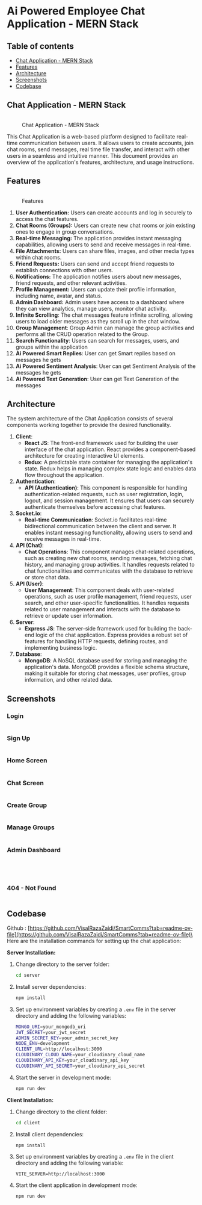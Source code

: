 # Ai Powered Employee Chat Application - MERN Stack

## Table of contents

* [Chat Application - MERN Stack](./)
* [Features](features.md)
* [Architecture](architecture.md)
* [Screenshots](screenshots.md)
* [Codebase](codebase.md)

## Chat Application - MERN Stack

<figure><img src=".gitbook/assets/image.png" alt=""><figcaption><p>Chat Application - MERN Stack</p></figcaption></figure>

This Chat Application is a web-based platform designed to facilitate real-time communication between users. It allows users to create accounts, join chat rooms, send messages, real time file transfer, and interact with other users in a seamless and intuitive manner. This document provides an overview of the application's features, architecture, and usage instructions.



## Features

<figure><img src=".gitbook/assets/image (1).png" alt=""><figcaption><p>Features</p></figcaption></figure>

1. **User Authentication:** Users can create accounts and log in securely to access the chat features.
2. **Chat Rooms (Groups):** Users can create new chat rooms or join existing ones to engage in group conversations.
3. **Real-time Messaging:** The application provides instant messaging capabilities, allowing users to send and receive messages in real-time.
4. **File Attachments:** Users can share files, images, and other media types within chat rooms.
5. **Friend Requests:** Users can send and accept friend requests to establish connections with other users.
6. **Notifications:** The application notifies users about new messages, friend requests, and other relevant activities.
7. **Profile Management:** Users can update their profile information, including name, avatar, and status.
8. **Admin Dashboard:** Admin users have access to a dashboard where they can view analytics, manage users, monitor chat activity.
9. **Infinite Scrolling**: The chat messages feature infinite scrolling, allowing users to load older messages as they scroll up in the chat window.
10. **Group Management**: Group Admin can manage the group activities and performs all the CRUD operation related to the Group.
11. **Search Functionality**: Users can search for messages, users, and groups within the application
12. **Ai Powered Smart Replies**: User can get Smart replies based on messages he gets
13. **Ai Powered Sentiment Analysis**: User can get Sentiment Analysis of the messages he gets
14. **Ai Powered Text Generation**: User can get Text Generation of the messages

## Architecture


The system architecture of the Chat Application consists of several components working together to provide the desired functionality.

1. **Client**:
   * **React JS**: The front-end framework used for building the user interface of the chat application. React provides a component-based architecture for creating interactive UI elements.
   * **Redux**: A predictable state container for managing the application's state. Redux helps in managing complex state logic and enables data flow throughout the application.
2. **Authentication**:
   * **API (Authentication)**: This component is responsible for handling authentication-related requests, such as user registration, login, logout, and session management. It ensures that users can securely authenticate themselves before accessing chat features.
3. **Socket.io**:
   * **Real-time Communication**: Socket.io facilitates real-time bidirectional communication between the client and server. It enables instant messaging functionality, allowing users to send and receive messages in real-time.
4. **API (Chat)**:
   * **Chat Operations**: This component manages chat-related operations, such as creating new chat rooms, sending messages, fetching chat history, and managing group activities. It handles requests related to chat functionalities and communicates with the database to retrieve or store chat data.
5. **API (User)**:
   * **User Management**: This component deals with user-related operations, such as user profile management, friend requests, user search, and other user-specific functionalities. It handles requests related to user management and interacts with the database to retrieve or update user information.
6. **Server**:
   * **Express JS**: The server-side framework used for building the back-end logic of the chat application. Express provides a robust set of features for handling HTTP requests, defining routes, and implementing business logic.
7. **Database**:
   * **MongoDB**: A NoSQL database used for storing and managing the application's data. MongoDB provides a flexible schema structure, making it suitable for storing chat messages, user profiles, group information, and other related data.

## Screenshots

### Login

<figure><img src=".gitbook/assets/Screenshot 2024-05-06 145049.png" alt=""><figcaption></figcaption></figure>

### Sign Up

<figure><img src=".gitbook/assets/Screenshot 2024-05-06 140503.png" alt=""><figcaption></figcaption></figure>

### Home Screen

<figure><img src=".gitbook/assets/image (2).png" alt=""><figcaption></figcaption></figure>

### Chat Screen

<figure><img src=".gitbook/assets/Screenshot 2024-05-06 140549.png" alt=""><figcaption></figcaption></figure>

### Create Group

<figure><img src=".gitbook/assets/Screenshot 2024-05-06 140618.png" alt=""><figcaption></figcaption></figure>

### Manage Groups

<figure><img src=".gitbook/assets/Screenshot 2024-05-06 140717 (1).png" alt=""><figcaption></figcaption></figure>

### Admin Dashboard

<figure><img src=".gitbook/assets/Screenshot 2024-05-06 145139.png" alt=""><figcaption></figcaption></figure>

<figure><img src=".gitbook/assets/Screenshot 2024-05-06 145149.png" alt=""><figcaption></figcaption></figure>

<figure><img src=".gitbook/assets/Screenshot 2024-05-06 145203.png" alt=""><figcaption></figcaption></figure>

<figure><img src=".gitbook/assets/Screenshot 2024-05-06 145215.png" alt=""><figcaption></figcaption></figure>

### 404 - Not Found

<figure><img src=".gitbook/assets/image (3).png" alt=""><figcaption></figcaption></figure>

## Codebase

Github : [https://github.com/VisalRazaZaidi/SmartComms?tab=readme-ov-file](https://github.com/VisalRazaZaidi/SmartComms?tab=readme-ov-file)\
\
Here are the installation commands for setting up the chat application:

**Server Installation:**

1.  Change directory to the server folder:

    ```bash
    cd server
    ```
2.  Install server dependencies:

    ```bash
    npm install
    ```
3.  Set up environment variables by creating a `.env` file in the server directory and adding the following variables:

    ```bash
    MONGO_URI=your_mongodb_uri
    JWT_SECRET=your_jwt_secret
    ADMIN_SECRET_KEY=your_admin_secret_key
    NODE_ENV=development
    CLIENT_URL=http://localhost:3000
    CLOUDINARY_CLOUD_NAME=your_cloudinary_cloud_name
    CLOUDINARY_API_KEY=your_cloudinary_api_key
    CLOUDINARY_API_SECRET=your_cloudinary_api_secret
    ```
4.  Start the server in development mode:

    ```bash
    npm run dev
    ```

**Client Installation:**

1.  Change directory to the client folder:

    ```bash
    cd client
    ```
2.  Install client dependencies:

    ```bash
    npm install
    ```
3.  Set up environment variables by creating a `.env` file in the client directory and adding the following variable:

    ```arduino
    VITE_SERVER=http://localhost:3000
    ```
4.  Start the client application in development mode:

    ```bash
    npm run dev
    ```
